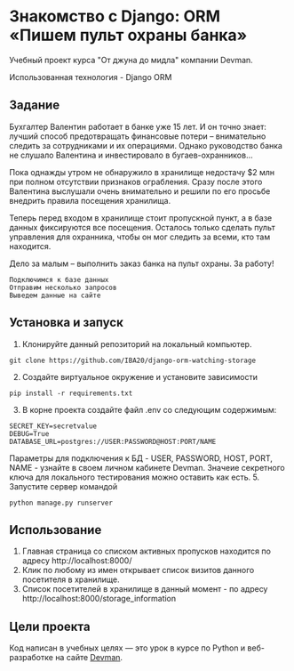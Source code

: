 # Знакомство с Django: ORM «Пишем пульт охраны банка»

Учебный проект курса "От джуна до мидла" компании Devman. 

Использованная технология - Django ORM


## Задание

Бухгалтер Валентин работает в банке уже 15 лет. И он точно знает: лучший способ предотвращать финансовые потери – внимательно следить за сотрудниками и их операциями. Однако руководство банка не слушало Валентина и инвестировало в бугаев-охранников…

Пока однажды утром не обнаружило в хранилище недостачу $2 млн при полном отсутствии признаков ограбления. Сразу после этого Валентина выслушали очень внимательно и решили по его просьбе внедрить правила посещения хранилища.

Теперь перед входом в хранилище стоит пропускной пункт, а в базе данных фиксируются все посещения. Осталось только сделать пульт управления для охранника, чтобы он мог следить за всеми, кто там находится.

Дело за малым – выполнить заказ банка на пульт охраны. За работу!

    Подключимся к базе данных
    Отправим несколько запросов
    Выведем данные на сайте



## Установка и запуск

1. Клонируйте данный репозиторий на локальный компьютер.
```
git clone https://github.com/IBA20/django-orm-watching-storage
```
2. Создайте виртуальное окружение и установите зависимости
```
pip install -r requirements.txt
```
3. В корне проекта создайте файл .env со следующим содержимым:
```
SECRET_KEY=secretvalue
DEBUG=True
DATABASE_URL=postgres://USER:PASSWORD@HOST:PORT/NAME
```
Параметры для подключения к БД - USER, PASSWORD, HOST, PORT, NAME - узнайте в своем личном кабинете Devman. Значеие секретного ключа для локального тестирования можно оставить как есть.
5. Запустите сервер командой
```
python manage.py runserver
```


## Использование

1. Главная страница со списком активных пропусков находится по адресу http://localhost:8000/
2. Клик по любому из имен открывает список визитов данного посетителя в хранилище.
3. Список посетителей в хранилище в данный момент - по адресу http://localhost:8000/storage_information

## Цели проекта

Код написан в учебных целях — это урок в курсе по Python и веб-разработке на сайте [Devman](https://dvmn.org).

